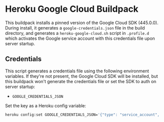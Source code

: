 # Heroku Google Cloud Buildpack

This buildpack installs a pinned version of the Google Cloud SDK (445.0.0). During install, it generates a ```google-credentials.json``` file in the build directory, and generates a ```heroku-google-cloud.sh``` script in ```.profile.d``` which activates the Google service account with this credentials file upon server startup.

## Credentials

This script generates a credentials file using the following environment variables. If they're not present, the Google Cloud SDK will be installed, but this buildpack won't generate the credentials file or set the SDK to auth on server startup:

* ```GOOGLE_CREDENTIALS_JSON```

Set the key as a Heroku config variable:

```bash
heroku config:set GOOGLE_CREDENTIALS_JSON='{"type": "service_account", ...}'
```
